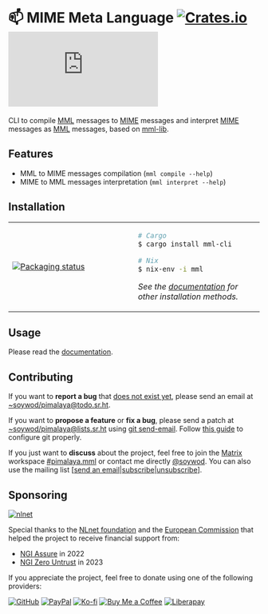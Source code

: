 # 📫 MIME Meta Language [![Crates.io](https://img.shields.io/crates/v/mml-cli)](https://crates.io/crates/mml-cli) [![Matrix](https://img.shields.io/matrix/pimalaya.mml:matrix.org?color=success&label=chat)](https://matrix.to/#/#pimalaya.mml:matrix.org)

CLI to compile [MML] messages to [MIME] messages and interpret [MIME] messages as [MML] messages, based on [mml-lib].

[MML]: https://www.gnu.org/software/emacs/manual/html_node/emacs-mime/MML-Definition.html
[MIME]: https://www.rfc-editor.org/rfc/rfc2045
[mml-lib]: https://sr.ht/~soywod/pimalaya/

## Features

- MML to MIME messages compilation (`mml compile --help`)
- MIME to MML messages interpretation (`mml interpret --help`)

## Installation

<table align="center">
<tr>
<td width="50%">
<a href="https://repology.org/project/mml/versions">
<img src="https://repology.org/badge/vertical-allrepos/mml.svg" alt="Packaging status" />
</a>
</td>
<td width="50%">

```bash
# Cargo
$ cargo install mml-cli

# Nix
$ nix-env -i mml
```

*See the [documentation](https://pimalaya.org/mml/cli/installation/index.html) for other installation methods.*

</td>
</tr>
</table>

## Usage

Please read the [documentation](https://pimalaya.org/mml/cli/usage/index.html).

## Contributing

If you want to **report a bug** that [does not exist yet](https://todo.sr.ht/~soywod/pimalaya), please send an email at [~soywod/pimalaya@todo.sr.ht](mailto:~soywod/pimalaya@todo.sr.ht).

If you want to **propose a feature** or **fix a bug**, please send a patch at [~soywod/pimalaya@lists.sr.ht](mailto:~soywod/pimalaya@lists.sr.ht) using [git send-email](https://git-scm.com/docs/git-send-email). Follow [this guide](https://git-send-email.io/) to configure git properly.

If you just want to **discuss** about the project, feel free to join the [Matrix](https://matrix.org/) workspace [#pimalaya.mml](https://matrix.to/#/#pimalaya.mml:matrix.org) or contact me directly [@soywod](https://matrix.to/#/@soywod:matrix.org). You can also use the mailing list [[send an email](mailto:~soywod/pimalaya@lists.sr.ht)|[subscribe](mailto:~soywod/pimalaya+subscribe@lists.sr.ht)|[unsubscribe](mailto:~soywod/pimalaya+unsubscribe@lists.sr.ht)].

## Sponsoring

[![nlnet](https://nlnet.nl/logo/banner-160x60.png)](https://nlnet.nl/project/Himalaya/index.html)

Special thanks to the [NLnet foundation](https://nlnet.nl/project/Himalaya/index.html) and the [European Commission](https://www.ngi.eu/) that helped the project to receive financial support from:

- [NGI Assure](https://nlnet.nl/assure/) in 2022
- [NGI Zero Untrust](https://nlnet.nl/entrust/) in 2023

If you appreciate the project, feel free to donate using one of the following providers:

[![GitHub](https://img.shields.io/badge/-GitHub%20Sponsors-fafbfc?logo=GitHub%20Sponsors)](https://github.com/sponsors/soywod)
[![PayPal](https://img.shields.io/badge/-PayPal-0079c1?logo=PayPal&logoColor=ffffff)](https://www.paypal.com/paypalme/soywod)
[![Ko-fi](https://img.shields.io/badge/-Ko--fi-ff5e5a?logo=Ko-fi&logoColor=ffffff)](https://ko-fi.com/soywod)
[![Buy Me a Coffee](https://img.shields.io/badge/-Buy%20Me%20a%20Coffee-ffdd00?logo=Buy%20Me%20A%20Coffee&logoColor=000000)](https://www.buymeacoffee.com/soywod)
[![Liberapay](https://img.shields.io/badge/-Liberapay-f6c915?logo=Liberapay&logoColor=222222)](https://liberapay.com/soywod)
